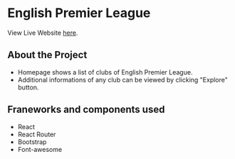 # English Premier League

View Live Website [here](https://soccer-pedia.netlify.app/).

## About the Project
* Homepage shows a list of clubs of English Premier League.
* Additional informations of any club can be viewed by clicking "Explore" button.

## Franeworks and components used
* React
* React Router
* Bootstrap
* Font-awesome

